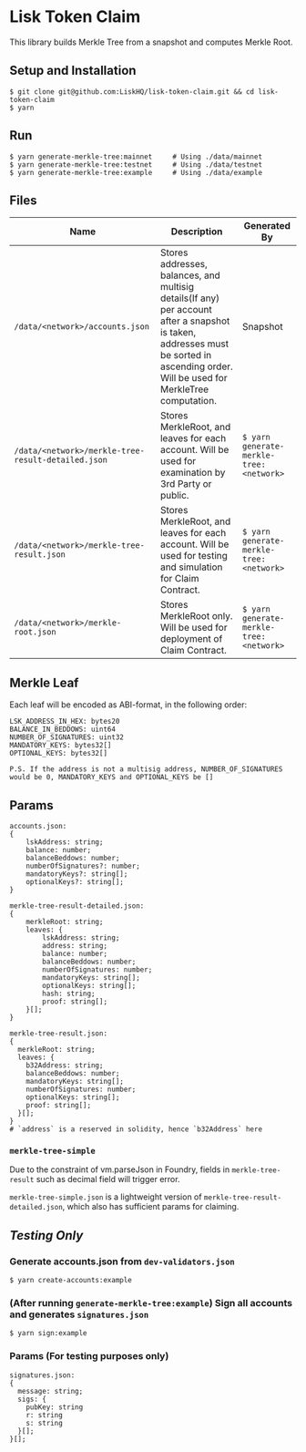 # Lisk Token Claim

This library builds Merkle Tree from a snapshot and computes Merkle Root.

## Setup and Installation

```
$ git clone git@github.com:LiskHQ/lisk-token-claim.git && cd lisk-token-claim
$ yarn
```

## Run

```
$ yarn generate-merkle-tree:mainnet     # Using ./data/mainnet
$ yarn generate-merkle-tree:testnet     # Using ./data/testnet
$ yarn generate-merkle-tree:example     # Using ./data/example
```

## Files

| Name                                               | Description                                                                                                                                                                           | Generated By                            |
|----------------------------------------------------|---------------------------------------------------------------------------------------------------------------------------------------------------------------------------------------| --------------------------------------- |
| `/data/<network>/accounts.json`                    | Stores addresses, balances, and multisig details(If any) per account after a snapshot is taken, addresses must be sorted in ascending order. Will be used for MerkleTree computation. | Snapshot                                |
| `/data/<network>/merkle-tree-result-detailed.json` | Stores MerkleRoot, and leaves for each account. Will be used for examination by 3rd Party or public.                                                                                  | `$ yarn generate-merkle-tree:<network>` |
| `/data/<network>/merkle-tree-result.json`          | Stores MerkleRoot, and leaves for each account. Will be used for testing and simulation for Claim Contract.                                                                           | `$ yarn generate-merkle-tree:<network>` |
| `/data/<network>/merkle-root.json`                 | Stores MerkleRoot only. Will be used for deployment of Claim Contract.                                                                                                                | `$ yarn generate-merkle-tree:<network>` |

## Merkle Leaf

Each leaf will be encoded as ABI-format, in the following order:

```
LSK_ADDRESS_IN_HEX: bytes20
BALANCE_IN_BEDDOWS: uint64
NUMBER_OF_SIGNATURES: uint32
MANDATORY_KEYS: bytes32[]
OPTIONAL_KEYS: bytes32[]

P.S. If the address is not a multisig address, NUMBER_OF_SIGNATURES would be 0, MANDATORY_KEYS and OPTIONAL_KEYS be []
```

## Params

```
accounts.json:
{
    lskAddress: string;
    balance: number;
    balanceBeddows: number;
    numberOfSignatures?: number;
    mandatoryKeys?: string[];
    optionalKeys?: string[];
}

merkle-tree-result-detailed.json:
{
    merkleRoot: string;
    leaves: {
        lskAddress: string;
        address: string;
        balance: number;
        balanceBeddows: number;
        numberOfSignatures: number;
        mandatoryKeys: string[];
        optionalKeys: string[];
        hash: string;
        proof: string[];
    }[];
}

merkle-tree-result.json:
{
  merkleRoot: string;
  leaves: {
    b32Address: string;
    balanceBeddows: number;
    mandatoryKeys: string[];
    numberOfSignatures: number;
    optionalKeys: string[];
    proof: string[];
  }[];
}
# `address` is a reserved in solidity, hence `b32Address` here
```

### `merkle-tree-simple`

Due to the constraint of vm.parseJson in Foundry, fields in `merkle-tree-result` such as decimal field will trigger error.

`merkle-tree-simple.json` is a lightweight version of `merkle-tree-result-detailed.json`, which also has sufficient params for claiming.

## _Testing Only_

### Generate accounts.json from `dev-validators.json`

```
$ yarn create-accounts:example
```

### (After running `generate-merkle-tree:example`) Sign all accounts and generates `signatures.json`

```
$ yarn sign:example
```

### Params (For testing purposes only)

```
signatures.json:
{
  message: string;
  sigs: {
    pubKey: string
    r: string
    s: string
  }[];
}[];
```
